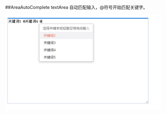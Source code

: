 ##AreaAutoComplete
 textArea 自动匹配输入，@符号开始匹配关键字。

 ![实例](https://github.com/htank-wang/AreaAutoComplete/blob/master/Screenshots/demo.png)
